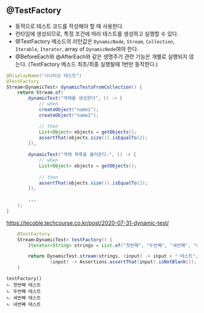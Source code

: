 ## @TestFactory
- 동적으로 테스트 코드를 작성해야 할 때 사용한다.
- 런타임에 생성되므로, 특정 조건에 따라 테스트를 생성하고 실행할 수 있다.
- @TestFactory 메소드의 리턴값은 `DynamicNode`, `Stream`, `Collection`, `Iterable`, `Iterator`, array of `DynamicNode`여야 한다.
- @BeforeEach와 @AfterEach와 같은 생명주기 관련 기능은 개별로 실행되지 않는다. (TestFactory 메소드 최초/최종 실행될때 1번만 동작한다.) 
~~~java
@DisplayName("시나리오 테스트")
@TestFactory
Stream<DynamicTest> dynamicTestsFromCollection() {
    return Stream.of(
        dynamicTest("객체를 생성한다", () -> {
            // when
            createObject("name1");
            createObject("name2");

            // then
            List<Object> objects = getObjects();
            assertThat(objects.size()).isEqualTo(2);
        }),
    
        dynamicTest("객체 목록을 불러온다.", () -> {
            // when
            List<Object> objects = getObjects();
 
            // then
            assertThat(objects.size()).isEqualTo(2);
        }),
      
        ...
    );
}
~~~
https://tecoble.techcourse.co.kr/post/2020-07-31-dynamic-test/

~~~java
    @TestFactory
    Stream<DynamicTest> testFactory() {
        Iterator<String> strings = List.of("첫번째", "두번째", "세번째", "네번째").iterator();

        return DynamicTest.stream(strings, (input) -> input + " 테스트",
                (input) -> Assertions.assertThat(input).isNotBlank());
    }
~~~
~~~
testFactory()
ㄴ 첫번째 테스트
ㄴ 두번째 테스트
ㄴ 세번째 테스트
ㄴ 네번째 테스트
~~~
